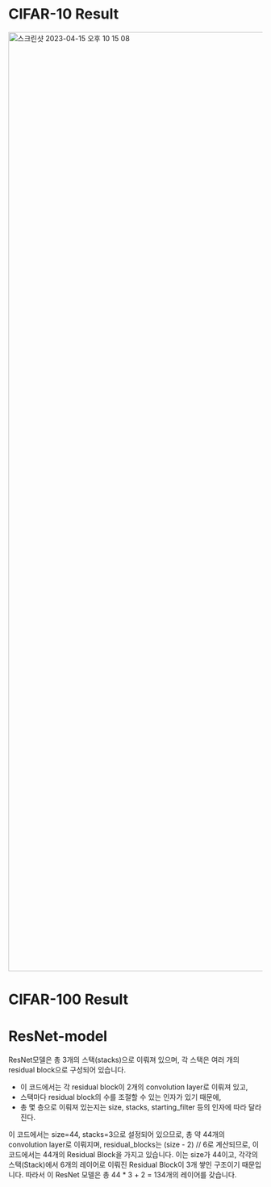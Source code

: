 # CIFAR-10 Result
<img width="1862" alt="스크린샷 2023-04-15 오후 10 15 08" src="https://user-images.githubusercontent.com/104286511/232226137-acf65e05-85b6-4026-a3f4-886b35fb7bc6.png">


# CIFAR-100 Result



# ResNet-model
ResNet모델은 총 3개의 스택(stacks)으로 이뤄져 있으며, 각 스택은 여러 개의 residual block으로 구성되어 있습니다.
- 이 코드에서는 각 residual block이 2개의 convolution layer로 이뤄져 있고, 
- 스택마다 residual block의 수를 조절할 수 있는 인자가 있기 때문에, 
- 총 몇 층으로 이뤄져 있는지는 size, stacks, starting_filter 등의 인자에 따라 달라진다. 

이 코드에서는 size=44, stacks=3으로 설정되어 있으므로, 총 약 44개의 convolution layer로 이뤄지며,
residual_blocks는 (size - 2) // 6로 계산되므로, 이 코드에서는 44개의 Residual Block을 가지고 있습니다. 
이는 size가 44이고, 각각의 스택(Stack)에서 6개의 레이어로 이뤄진 Residual Block이 3개 쌓인 구조이기 때문입니다. 
따라서 이 ResNet 모델은 총 44 * 3 + 2 = 134개의 레이어를 갖습니다.
